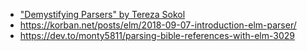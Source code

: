 - ["Demystifying Parsers" by Tereza Sokol](https://youtu.be/M9ulswr1z0E)
- https://korban.net/posts/elm/2018-09-07-introduction-elm-parser/
- https://dev.to/monty5811/parsing-bible-references-with-elm-3029
